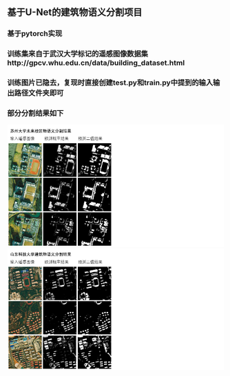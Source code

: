 ## 基于U-Net的建筑物语义分割项目
### 基于pytorch实现
### 训练集来自于武汉大学标记的遥感图像数据集http://gpcv.whu.edu.cn/data/building_dataset.html
### 训练图片已隐去，复现时直接创建test.py和train.py中提到的输入输出路径文件夹即可
### 部分分割结果如下
![1](苏州大学未来学院分割结果.png)
![2](山东科技大学分割结果.png)

